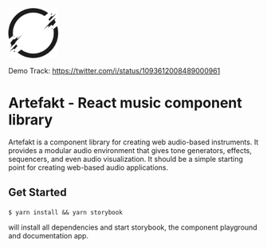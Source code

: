 <img src="./logo.svg" alt="artefakt logo" width="100">

Demo Track: https://twitter.com/i/status/1093612008489000961

# Artefakt - React music component library

Artefakt is a component library for creating web audio-based instruments. It provides a modular audio environment that gives tone generators, effects, sequencers, and even audio visualization. It should be a simple starting point for creating web-based audio applications.

## Get Started

`$ yarn install && yarn storybook`

will install all dependencies and start storybook, the component playground and documentation app.
